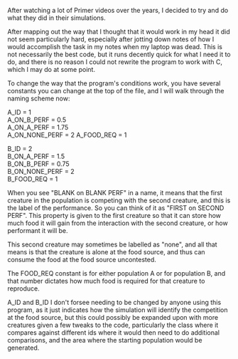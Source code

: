 After watching a lot of Primer videos over the years, I decided to try and do what they did in their simulations.

After mapping out the way that I thought that it would work in my head it did not seem particularly hard, especially after jotting down notes of how I would accomplish the task in my notes when my laptop was dead.
This is not necessarily the best code, but it runs decently quick for what I need it to do, and there is no reason I could not rewrite the program to work with C, which I may do at some point.

To change the way that the program's conditions work, you have several constants you can change at the top of the file, and I will walk through the naming scheme now:

A_ID = 1      
A_ON_B_PERF = 0.5        
A_ON_A_PERF = 1.75        
A_ON_NONE_PERF = 2 
A_FOOD_REQ = 1              

B_ID = 2        
B_ON_A_PERF = 1.5        
B_ON_B_PERF = 0.75        
B_ON_NONE_PERF = 2        
B_FOOD_REQ = 1         

When you see "BLANK on BLANK PERF" in a name, it means that the first creature in the population is competing with the second creature, and this is the label of the performance. 
So you can think of it as "FIRST on SECOND PERF". This property is given to the first creature so that it can store how much food it will gain from the interaction with the second creature, or how performant it will be.

This second creature may sometimes be labelled as "none", and all that means is that the creature is alone at the food source, and thus can consume the food at the food source uncontested.

The FOOD_REQ constant is for either population A or for population B, and that number dictates how much food is required for that creature to reproduce.

A_ID and B_ID I don't forsee needing to be changed by anyone using this program, as it just indicates how the simulation will identify the competition at the food source, but
this could possibly be expanded upon with more creatures given a few tweaks to the code, particularly the class where it compares against different ids where it would then need to do additional
comparisons, and the area where the starting population would be generated.
